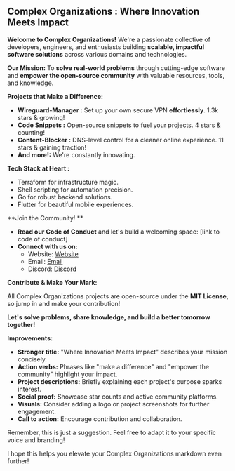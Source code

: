 ## Complex Organizations : Where Innovation Meets Impact

**Welcome to Complex Organizations!** We're a passionate collective of developers, engineers, and enthusiasts building **scalable, impactful software solutions** across various domains and technologies. 

**Our Mission:** To **solve real-world problems** through cutting-edge software and **empower the open-source community** with valuable resources, tools, and knowledge. 

**Projects that Make a Difference:**

* **Wireguard-Manager ️:** Set up your own secure VPN **effortlessly**.  1.3k stars & growing!
* **Code Snippets :** Open-source snippets to fuel your projects.  4 stars & counting!
* **Content-Blocker :** DNS-level control for a cleaner online experience.  11 stars & gaining traction!
* **And more!:** We're constantly innovating.

**Tech Stack at Heart ️:**

* Terraform for infrastructure magic.
* Shell scripting for automation precision.
* Go for robust backend solutions.
* Flutter for beautiful mobile experiences.

**Join the Community! **

* **Read our Code of Conduct** and let's build a welcoming space: [link to code of conduct]
* **Connect with us on:**
    *  Website: [Website](https://www.complexorganizations.com)
    *  Email: [Email](mailto:support@complexorganizations.com)
    *  Discord: [Discord](https://discord.gg/Nbsk9VMpFS)

**Contribute & Make Your Mark:**

All Complex Organizations projects are open-source under the **MIT License**, so jump in and make your contribution!

**Let's solve problems, share knowledge, and build a better tomorrow together!** 

**Improvements:**

* **Stronger title:** "Where Innovation Meets Impact" describes your mission concisely.
* **Action verbs:** Phrases like "make a difference" and "empower the community" highlight your impact.
* **Project descriptions:** Briefly explaining each project's purpose sparks interest.
* **Social proof:** Showcase star counts and active community platforms.
* **Visuals:** Consider adding a logo or project screenshots for further engagement.
* **Call to action:** Encourage contribution and collaboration.

Remember, this is just a suggestion. Feel free to adapt it to your specific voice and branding!

I hope this helps you elevate your Complex Organizations markdown even further! 
